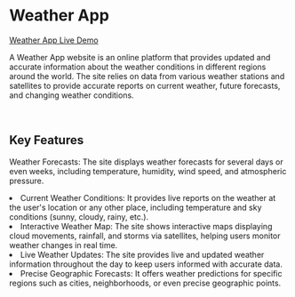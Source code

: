 <h1> Weather App </h1>
<a href="https://ahmedmabrouk84.github.io/WeatherApp/">Weather App Live Demo</a>
<br>
<p>A Weather App  website is an online platform that provides updated and accurate information about the weather conditions in different regions around the world. The site relies on data from various weather stations and satellites to provide accurate reports on current weather, future forecasts, and changing weather conditions.</p>

 <br>
 <h2>Key Features</h2>
 
<p>Weather Forecasts: The site displays weather forecasts for several days or even weeks, including temperature, humidity, wind speed, and atmospheric pressure.</p>

<li>Current Weather Conditions: It provides live reports on the weather at the user's location or any other place, including temperature and sky conditions (sunny, cloudy, rainy, etc.).</li>
<li>Interactive Weather Map: The site shows interactive maps displaying cloud movements, rainfall, and storms via satellites, helping users monitor weather changes in real time.</li>
<li>Live Weather Updates: The site provides live and updated weather information throughout the day to keep users informed with accurate data.</li>
<li>Precise Geographic Forecasts: It offers weather predictions for specific regions such as cities, neighborhoods, or even precise geographic points.</li>
